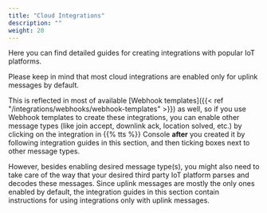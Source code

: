 ```yaml
---
title: "Cloud Integrations"
description: ""
weight: 20
---
```


Here you can find detailed guides for creating integrations with popular IoT platforms.

<!--more-->

Please keep in mind that most cloud integrations are enabled only for uplink messages by default.

This is reflected in most of available [Webhook templates]({{< ref "/integrations/webhooks/webhook-templates" >}}) as well, so if you use Webhook templates to create these integrations, you can enable other message types (like join accept, downlink ack, location solved, etc.) by clicking on the integration in {{% tts %}} Console **after** you created it by following integration guides in this section, and then ticking boxes next to other message types.

However, besides enabling desired message type(s), you might also need to take care of the way that your desired third party IoT platform parses and decodes these messages. Since uplink messages are mostly the only ones enabled by default, the integration guides in this section contain instructions for using integrations only with uplink messages.
